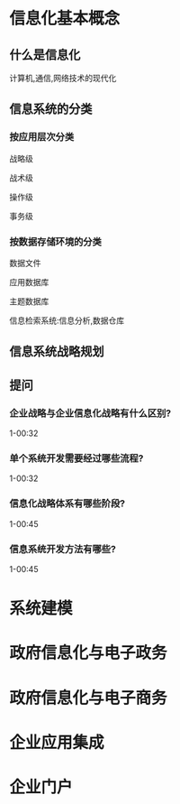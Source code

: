 # 信息化基本概念

## 什么是信息化

计算机,通信,网络技术的现代化

## 信息系统的分类

### 按应用层次分类

战略级

战术级

操作级

事务级

### 按数据存储环境的分类

数据文件

应用数据库

主题数据库

信息检索系统:信息分析,数据仓库



## 信息系统战略规划

## 提问



### 企业战略与企业信息化战略有什么区别?

1-00:32

### 单个系统开发需要经过哪些流程?

1-00:32

### 信息化战略体系有哪些阶段?

1-00:45

### 信息系统开发方法有哪些?

1-00:45

# 系统建模

# 政府信息化与电子政务

# 政府信息化与电子商务

# 企业应用集成

# 企业门户

